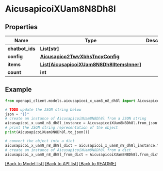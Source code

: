 # AicusapicoiXUam8N8Dh8l


## Properties

Name | Type | Description | Notes
------------ | ------------- | ------------- | -------------
**chatbot_ids** | **List[str]** |  | [optional] 
**config** | [**Aicusapico2TwvXbhsTncyConfig**](Aicusapico2TwvXbhsTncyConfig.md) |  | [optional] 
**items** | [**List[AicusapicoiXUam8N8Dh8lItemsInner]**](AicusapicoiXUam8N8Dh8lItemsInner.md) |  | [optional] 
**count** | **int** |  | [optional] 

## Example

```python
from openapi_client.models.aicusapicoi_x_uam8_n8_dh8l import AicusapicoiXUam8N8Dh8l

# TODO update the JSON string below
json = "{}"
# create an instance of AicusapicoiXUam8N8Dh8l from a JSON string
aicusapicoi_x_uam8_n8_dh8l_instance = AicusapicoiXUam8N8Dh8l.from_json(json)
# print the JSON string representation of the object
print(AicusapicoiXUam8N8Dh8l.to_json())

# convert the object into a dict
aicusapicoi_x_uam8_n8_dh8l_dict = aicusapicoi_x_uam8_n8_dh8l_instance.to_dict()
# create an instance of AicusapicoiXUam8N8Dh8l from a dict
aicusapicoi_x_uam8_n8_dh8l_from_dict = AicusapicoiXUam8N8Dh8l.from_dict(aicusapicoi_x_uam8_n8_dh8l_dict)
```
[[Back to Model list]](../README.md#documentation-for-models) [[Back to API list]](../README.md#documentation-for-api-endpoints) [[Back to README]](../README.md)


